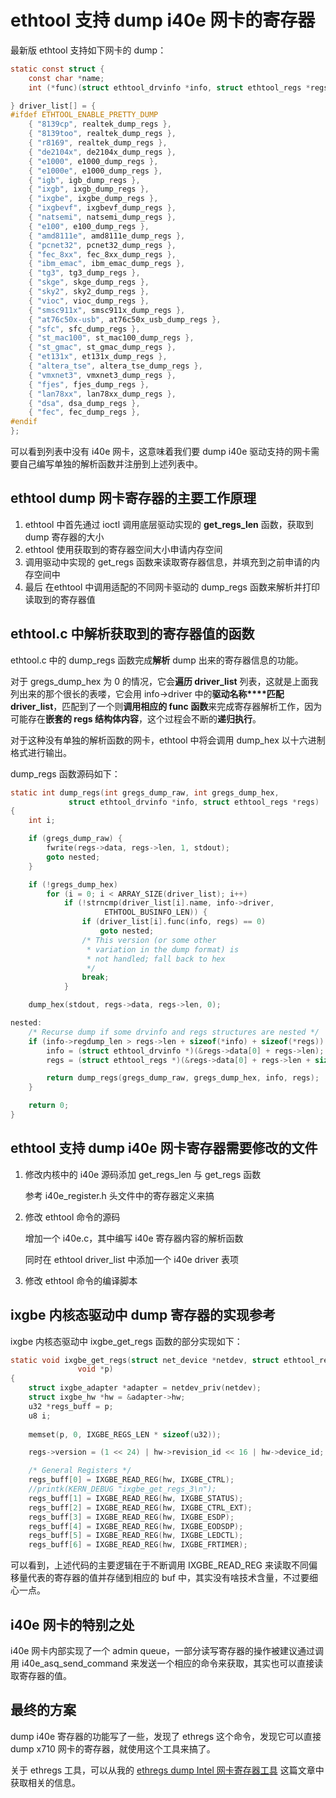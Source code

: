 # ethtool 支持 dump i40e 网卡的寄存器

最新版 ethtool 支持如下网卡的 dump：

```c
static const struct {
	const char *name;
	int (*func)(struct ethtool_drvinfo *info, struct ethtool_regs *regs);

} driver_list[] = {
#ifdef ETHTOOL_ENABLE_PRETTY_DUMP
	{ "8139cp", realtek_dump_regs },
	{ "8139too", realtek_dump_regs },
	{ "r8169", realtek_dump_regs },
	{ "de2104x", de2104x_dump_regs },
	{ "e1000", e1000_dump_regs },
	{ "e1000e", e1000_dump_regs },
	{ "igb", igb_dump_regs },
	{ "ixgb", ixgb_dump_regs },
	{ "ixgbe", ixgbe_dump_regs },
	{ "ixgbevf", ixgbevf_dump_regs },
	{ "natsemi", natsemi_dump_regs },
	{ "e100", e100_dump_regs },
	{ "amd8111e", amd8111e_dump_regs },
	{ "pcnet32", pcnet32_dump_regs },
	{ "fec_8xx", fec_8xx_dump_regs },
	{ "ibm_emac", ibm_emac_dump_regs },
	{ "tg3", tg3_dump_regs },
	{ "skge", skge_dump_regs },
	{ "sky2", sky2_dump_regs },
	{ "vioc", vioc_dump_regs },
	{ "smsc911x", smsc911x_dump_regs },
	{ "at76c50x-usb", at76c50x_usb_dump_regs },
	{ "sfc", sfc_dump_regs },
	{ "st_mac100", st_mac100_dump_regs },
	{ "st_gmac", st_gmac_dump_regs },
	{ "et131x", et131x_dump_regs },
	{ "altera_tse", altera_tse_dump_regs },
	{ "vmxnet3", vmxnet3_dump_regs },
	{ "fjes", fjes_dump_regs },
	{ "lan78xx", lan78xx_dump_regs },
	{ "dsa", dsa_dump_regs },
	{ "fec", fec_dump_regs },
#endif
};
```

可以看到列表中没有 i40e 网卡，这意味着我们要 dump i40e 驱动支持的网卡需要自己编写单独的解析函数并注册到上述列表中。

## ethtool dump 网卡寄存器的主要工作原理
1. ethtool 中首先通过 ioctl 调用底层驱动实现的 **get_regs_len** 函数，获取到 dump 寄存器的大小
2. ethtool 使用获取到的寄存器空间大小申请内存空间
3. 调用驱动中实现的 get_regs 函数来读取寄存器信息，并填充到之前申请的内存空间中
4. 最后 在ethtool 中调用适配的不同网卡驱动的 dump_regs 函数来解析并打印读取到的寄存器值

## ethtool.c 中解析获取到的寄存器值的函数
ethtool.c 中的 dump_regs 函数完成**解析** dump 出来的寄存器信息的功能。

对于 gregs_dump_hex 为 0 的情况，它会**遍历 driver_list** 列表，这就是上面我列出来的那个很长的表喽，它会用 info->driver 中的**驱动名称****匹配** **driver_list**，匹配到了一个则**调用相应的 func 函数**来完成寄存器解析工作，因为可能存在**嵌套的 regs 结构体内容**，这个过程会不断的**递归执行**。

对于这种没有单独的解析函数的网卡，ethtool 中将会调用 dump_hex 以十六进制格式进行输出。

dump_regs 函数源码如下：

```c
static int dump_regs(int gregs_dump_raw, int gregs_dump_hex,
		     struct ethtool_drvinfo *info, struct ethtool_regs *regs)
{
	int i;

	if (gregs_dump_raw) {
		fwrite(regs->data, regs->len, 1, stdout);
		goto nested;
	}

	if (!gregs_dump_hex)
		for (i = 0; i < ARRAY_SIZE(driver_list); i++)
			if (!strncmp(driver_list[i].name, info->driver,
				     ETHTOOL_BUSINFO_LEN)) {
				if (driver_list[i].func(info, regs) == 0)
					goto nested;
				/* This version (or some other
				 * variation in the dump format) is
				 * not handled; fall back to hex
				 */
				break;
			}

	dump_hex(stdout, regs->data, regs->len, 0);

nested:
	/* Recurse dump if some drvinfo and regs structures are nested */
	if (info->regdump_len > regs->len + sizeof(*info) + sizeof(*regs)) {
		info = (struct ethtool_drvinfo *)(&regs->data[0] + regs->len);
		regs = (struct ethtool_regs *)(&regs->data[0] + regs->len + sizeof(*info));

		return dump_regs(gregs_dump_raw, gregs_dump_hex, info, regs);
	}

	return 0;
}
```

## ethtool 支持 dump i40e 网卡寄存器需要修改的文件

1. 修改内核中的 i40e 源码添加 get_regs_len 与 get_regs 函数

	参考 i40e_register.h 头文件中的寄存器定义来搞

2. 修改 ethtool 命令的源码

	增加一个 i40e.c，其中编写 i40e 寄存器内容的解析函数
	
	同时在 ethtool driver_list 中添加一个 i40e driver 表项

3. 修改 ethtool 命令的编译脚本

## ixgbe 内核态驱动中 dump 寄存器的实现参考

ixgbe 内核态驱动中 ixgbe_get_regs 函数的部分实现如下：

```c
static void ixgbe_get_regs(struct net_device *netdev, struct ethtool_regs *regs,
			   void *p)
{
	struct ixgbe_adapter *adapter = netdev_priv(netdev);
	struct ixgbe_hw *hw = &adapter->hw;
	u32 *regs_buff = p;
	u8 i;
	
	memset(p, 0, IXGBE_REGS_LEN * sizeof(u32));

	regs->version = (1 << 24) | hw->revision_id << 16 | hw->device_id;

	/* General Registers */
	regs_buff[0] = IXGBE_READ_REG(hw, IXGBE_CTRL);
	//printk(KERN_DEBUG "ixgbe_get_regs_3\n");
	regs_buff[1] = IXGBE_READ_REG(hw, IXGBE_STATUS);
	regs_buff[2] = IXGBE_READ_REG(hw, IXGBE_CTRL_EXT);
	regs_buff[3] = IXGBE_READ_REG(hw, IXGBE_ESDP);
	regs_buff[4] = IXGBE_READ_REG(hw, IXGBE_EODSDP);
	regs_buff[5] = IXGBE_READ_REG(hw, IXGBE_LEDCTL);
	regs_buff[6] = IXGBE_READ_REG(hw, IXGBE_FRTIMER);
```

可以看到，上述代码的主要逻辑在于不断调用 IXGBE_READ_REG 来读取不同偏移量代表的寄存器的值并存储到相应的 buf 中，其实没有啥技术含量，不过要细心一点。

## i40e 网卡的特别之处
i40e 网卡内部实现了一个 admin queue，一部分读写寄存器的操作被建议通过调用 i40e_asq_send_command 来发送一个相应的命令来获取，其实也可以直接读取寄存器的值。

## 最终的方案
dump i40e 寄存器的功能写了一些，发现了 ethregs 这个命令，发现它可以直接 dump x710 网卡的寄存器，就使用这个工具来搞了。

关于 ethregs 工具，可以从我的 [ethregs dump Intel 网卡寄存器工具](https://blog.csdn.net/Longyu_wlz/article/details/108739721) 这篇文章中获取相关的信息。

